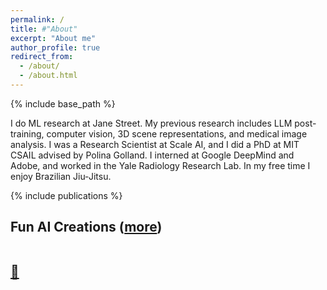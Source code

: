 ```yaml
---
permalink: /
title: #"About"
excerpt: "About me"
author_profile: true
redirect_from: 
  - /about/
  - /about.html
---
```


{% include base_path %}

I do ML research at Jane Street. My previous research includes LLM post-training, computer vision, 3D scene representations, and medical image analysis. I was a Research Scientist at Scale AI, and I did a PhD at MIT CSAIL advised by Polina Golland. I interned at Google DeepMind and Adobe, and worked in the Yale Radiology Research Lab. In my free time I enjoy Brazilian Jiu-Jitsu.

<style type="text/css">
	.paper_metadata a {
		text-decoration: none!important;
		color: #494e52;
	}
	table, th, td {
		border: 0px solid black;
	}
	table.pub_table {
		width: 100%;
		font-size: 12pt;
	}
	td.pub_td1 {
		width: 33%;
	}
	td.pub_td2 {
		width: 67%;
	}
	span.subbullet {
		font-size: 11pt;
		margin-left: 20px
	}
	oral {
		font-weight: bold;
		color: red;
	}

    /* Style the gallery */
    #gallery {
		/* display: block; */
		display: flex;
		flex-wrap: wrap;
    }

    /* Style the art pieces */
    .gallery-row {
		display: block; /* Display the art pieces in a row */
		width: 100%; /* Set the width of each art piece to 30% of the gallery width */
    }

    .art-piece {
		width: 30%; /* Set the width of each art piece to 30% of the gallery width */
		margin: 1%; /* Add some margin around each art piece */
    }

    /* Style the images */
    .art-piece img {
    	cursor: pointer;
		width: 100%;
    }
	
	/* Style the modals */
	#modal {
		display: none;
		margin: auto;
		position: fixed;
		z-index: 1; /* Sit on top */
		left: 50%;
		top: 50%;
		transform: translate(-50%, -50%);
		--r: 1/1;
		aspect-ratio: var(--r);
		width:min(90%, min(960px, 90vh*(var(--r))));
		justify-content: center;
		align-items: center;
		box-sizing: border-box;
		padding: 10px;
		overflow: auto;
		background-color: rgba(0,0,0,0.9); /* Black w/ opacity */
	}
	
	.button {
		display: none;
		background: white;
		border-radius: 50%;
		box-shadow: 0 4px 12px rgb(0 0 0 / 15%);
		position: fixed;
		cursor: pointer;
		margin-left: 2px;
		margin-right: 2px;
		margin-top: -20px;
  		color: rgb(102, 102, 102);
		opacity: 1;
		transition-duration: .2s;
		transition-property: opacity;
		z-index: 3;
		top: 50%;
		align-items: center;
		border: none;
		justify-content: center;
		padding: 2px 10px 4px;
	}
	#leftarrow {
		left: 5px;
	}
	#rightarrow {
		right: 5px;
	}

</style>
<script src="assets/js/gallery.js"></script>
<script src="https://unpkg.com/vanilla-back-to-top@7.2.1/dist/vanilla-back-to-top.min.js"></script>
<script>addBackToTop({
  diameter: 56,
  backgroundColor: 'rgb(255, 82, 82)',
  textColor: '#fff'
})</script>

{% include publications %}

## Fun AI Creations ([more](/interpolation))
<div id="gallery">
</div>
<img id="modal" src="">
<div id="leftarrow" class="button">
	<
</div>
<div id="rightarrow" class="button">
	>
</div>

## [🧩](/puzzles)